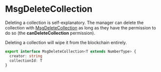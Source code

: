 # MsgDeleteCollection

Deleting a collection is self-explanatory. The manager can delete the collection with [MsgDeleteCollection](https://bitbadges.github.io/bitbadgesjs/packages/bitbadgesjs-sdk/docs/interfaces/MsgDeleteCollection.html) as long as they have the permission to do so (the **canDeleteCollection** permission).&#x20;

Deleting a collection will wipe it from the blockchain entirely.

```typescript
export interface MsgDeleteCollection<T extends NumberType> {
  creator: string
  collectionId: T
}
```
